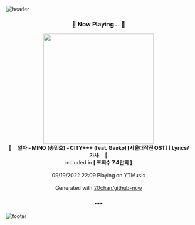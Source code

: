![header](https://capsule-render.vercel.app/api?type=wave&height=170&section=header&text=Hi.%20I'm%20SHIFT&fontColor=090707&fontAlignX=45&fontAlignY=65&fontSize=100)

<h3 align="center">🎵 Now Playing... 🎵</h3>
<p align="center">
  <a href="https://music.youtube.com/watch?v=7Pm7nyEUyW4">
    <img width="300" src="https://i.ytimg.com/vi/7Pm7nyEUyW4/sddefault.jpg?sqp=-oaymwEWCJADEOEBIAQqCghqEJQEGHgg6AJIWg&rs">
  </a>
  <br>
  🎵&nbsp&nbsp&nbsp <b>알파 - MINO (송민호) - CITY+++ (feat. Gaeko) [서울대작전 OST]ㅣLyrics/가사</b> &nbsp&nbsp&nbsp🎵
  <br>
  included in <b>[ 조회수 7.4만회 ]</b>
  
  <br />
  <br />
  09/19/2022 22:09 Playing on YTMusic
  <br />
  <br />
  Generated with <a href="https://github.com/20chan/github-now">20chan/github-now</a>
</p>

<h3 align="center">•••</h3>

![footer](https://capsule-render.vercel.app/api?type=wave&height=150&section=footer)
